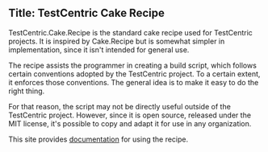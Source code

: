 Title: TestCentric Cake Recipe
---
TestCentric.Cake.Recipe is the standard cake recipe used for TestCentric projects. It is inspired by Cake.Recipe but is somewhat simpler in implementation, since it isn't intended for general use.

The recipe assists the programmer in creating a build script, which follows certain conventions adopted by the TestCentric project. To a certain extent, it enforces those conventions. The general idea is to make it easy to do the right thing.

For that reason, the script may not be directly useful outside of the TestCentric project. However, since it is open source, released under the MIT license, it's possible to copy and adapt it for use in any organization.

This site provides [documentation](/docs) for using the recipe.